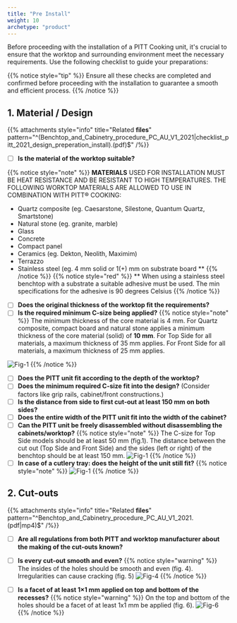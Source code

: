 ```yaml
---
title: "Pre Install"
weight: 10
archetype: "product"
---
```


Before proceeding with the installation of a PITT Cooking unit, it's crucial to ensure that the worktop and surrounding environment meet the necessary requirements. Use the following checklist to guide your preparations:

{{% notice style="tip" %}}
Ensure all these checks are completed and confirmed before proceeding with the installation to guarantee a smooth and efficient process.
{{% /notice %}}

## 1. Material / Design
{{% attachments style="info" title="Related **files**" pattern="^(Benchtop_and_Cabinetry_procedure_PC_AU_V1_2021|checklist_pitt_2021_design_preperation_install)\.(pdf)$" /%}}



- [ ] **Is the material of the worktop suitable?**

{{% notice style="note" %}}
**MATERIALS** USED FOR INSTALLATION MUST BE HEAT RESISTANCE AND BE RESISTANT TO HIGH TEMPERATURES. THE FOLLOWING
WORKTOP MATERIALS ARE ALLOWED TO USE IN COMBINATION WITH PITT® COOKING:
- Quartz composite (eg. Caesarstone, Silestone, Quantum Quartz, Smartstone)
- Natural stone (eg. granite, marble)
- Glass
- Concrete
- Compact panel
- Ceramics (eg. Dekton, Neolith, Maximim)
- Terrazzo
- Stainless steel (eg. 4 mm solid or 1(+) mm on substrate board **
{{% /notice %}}
{{% notice style="red" %}}
** When using a stainless steel benchtop with a substrate a suitable adhesive must be used. The
min specifications for the adhesive is 90 degrees Celsius
{{% /notice %}}

- [ ] **Does the original thickness of the worktop fit the requirements?**
- [ ] **Is the required minimum C-size being applied?**
{{% notice style="note" %}}
The minimum thickness of the core material is 4 mm.
For Quartz composite, compact board and natural stone applies a minimum thickness of the core material (solid) of **10 mm**.
For Top Side for all materials, a maximum thickness of 35 mm applies.
For Front Side for all materials, a maximum thickness of 25 mm applies.

![Fig-1](/images/thickness.png)
{{% /notice %}}
- [ ] **Does the PITT unit fit according to the depth of the worktop?**
- [ ] **Does the minimum required C-size fit into the design?** (Consider factors like grip rails, cabinet/front constructions.)
- [ ] **Is the distance from side to first cut-out at least 150 mm on both sides?**
- [ ] **Does the entire width of the PITT unit fit into the width of the cabinet?**
- [ ] **Can the PITT unit be freely disassembled without disassembling the cabinets/worktop?**
{{% notice style="note" %}}
The C-size for Top Side models should be at least 50 mm (fig.1).
The distance between the cut out (Top Side and Front Side) and the sides (left or right) of the
benchtop should be at least 150 mm.
![Fig-1](/images/fig-1.png)
{{% /notice %}}
- [ ] **In case of a cutlery tray: does the height of the unit still fit?**
{{% notice style="note" %}}
![Fig-1](/images/depth.png)
{{% /notice %}}

## 2. Cut-outs
{{% attachments style="info" title="Related **files**" pattern="^Benchtop_and_Cabinetry_procedure_PC_AU_V1_2021\.(pdf|mp4)$" /%}}
- [ ] **Are all regulations from both PITT and worktop manufacturer about the making of the cut-outs known?**
- [ ] **Is every cut-out smooth and even?**
{{% notice style="warning" %}}
The insides of the holes should be smooth and even (fig. 4). Irregularities can cause cracking (fig. 5)
![Fig-4](/images/smooth.png)
{{% /notice %}}
- [ ] **Is a facet of at least 1×1 mm applied on top and bottom of the recesses?**
{{% notice style="warning" %}}
On the top and bottom of the holes should be a facet of at least 1x1 mm be applied (fig. 6).
![Fig-6](/images/fig6.png)
{{% /notice %}}


